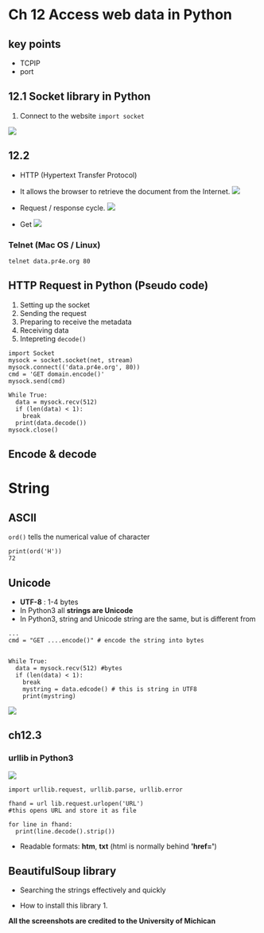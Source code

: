 # Ch 12 Access web data in Python
## key points

- TCPIP
- port

## 12.1 Socket library in Python


1. Connect to the website
 `import socket`



![](https://raw.githubusercontent.com/YChanHuang/UploadedPic/master/20200927124202.png?token=AJ7JITEDJSI7M77MXMU4KCK7OB5MO)

## 12.2
- HTTP (Hypertext Transfer Protocol)

- It allows the browser to retrieve the document from the Internet.
![](https://raw.githubusercontent.com/YChanHuang/UploadedPic/master/20200927125134.png?token=AJ7JITF3AQ2U7BZNNVSWWTC7OB6QG)

- Request / response cycle.
![](https://raw.githubusercontent.com/YChanHuang/UploadedPic/master/20200927125414.png?token=AJ7JITDVGJABXDOSXR32C3S7OB62I)

- Get
![](https://raw.githubusercontent.com/YChanHuang/UploadedPic/master/20200927125652.png?token=AJ7JITANP4M4PKR5RQ2Y5TK7OB7EC)

### Telnet (Mac OS / Linux)

``telnet data.pr4e.org 80``

## HTTP Request in Python (Pseudo code)
1. Setting up the socket
2. Sending the request
3. Preparing to receive the metadata
4. Receiving data
5. Intepreting ``decode()``

```
import Socket
mysock = socket.socket(net, stream)
mysock.connect(('data.pr4e.org', 80))
cmd = 'GET domain.encode()'
mysock.send(cmd)

While True:
  data = mysock.recv(512)
  if (len(data) < 1):
    break
  print(data.decode())
mysock.close()
```

## Encode & decode


# String
## ASCII
`ord()` tells the numerical value of character

```
print(ord('H'))
72
```
## Unicode
- **UTF-8** : 1-4 bytes
- In Python3 all **strings are Unicode**
- In Python3, string and Unicode string are the same, but is different from

```
...
cmd = "GET ....encode()" # encode the string into bytes


While True:
  data = mysock.recv(512) #bytes
  if (len(data) < 1):
    break
    mystring = data.edcode() # this is string in UTF8
    print(mystring)
```

![](https://raw.githubusercontent.com/YChanHuang/UploadedPic/master/20200928115951.png?token=AJ7JITC5OVRSLVBLSB55VXS7OHBGI)


## ch12.3
### urllib in Python3

![](https://raw.githubusercontent.com/YChanHuang/UploadedPic/master/20200928120442.png?token=AJ7JITBGIZQ3M6FDDGT3J3K7OHBYO)

```
import urllib.request, urllib.parse, urllib.error

fhand = url lib.request.urlopen('URL')
#this opens URL and store it as file

for line in fhand:
  print(line.decode().strip())

```


- Readable formats: **htm**, **txt**
(html is normally behind **'href='**)


## BeautifulSoup library
- Searching the strings effectively and quickly

- How to install this library
  1.






**All the screenshots are credited to the University of Michican**
